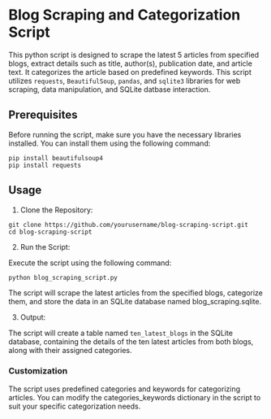 # Blog Scraping and Categorization Script

This python script is designed to scrape the latest 5 articles from specified blogs, extract details such as title, author(s), publication date, and article text. It categorizes the article based on predefined keywords. This script utilizes `requests`, `BeautifulSoup`, `pandas`, and `sqlite3` libraries for web scraping, data manipulation, and SQLite datbase interaction.

## Prerequisites

Before running the script, make sure you have the necessary libraries installed. You can install them using the following command:

```
pip install beautifulsoup4
pip install requests
```

## Usage
1. Clone the Repository:
```
git clone https://github.com/yourusername/blog-scraping-script.git
cd blog-scraping-script
```

2. Run the Script:

Execute the script using the following command:

```
python blog_scraping_script.py
```
The script will scrape the latest articles from the specified blogs, categorize them, and store the data in an SQLite database named blog_scraping.sqlite.

3. Output:

The script will create a table named `ten_latest_blogs` in the SQLite database, containing the details of the ten latest articles from both blogs, along with their assigned categories.

### Customization
The script uses predefined categories and keywords for categorizing articles. You can modify the categories_keywords dictionary in the script to suit your specific categorization needs.